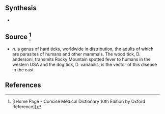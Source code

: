 ## Synthesis
- 
## Source [^1]
- $n$. a genus of hard ticks, worldwide in distribution, the adults of which are parasites of humans and other mammals. The wood tick, D. andersoni, transmits Rocky Mountain spotted fever to humans in the western USA and the dog tick, D. variabilis, is the vector of this disease in the east.
## References

[^1]: [[Home Page - Concise Medical Dictionary 10th Edition by Oxford Reference]]